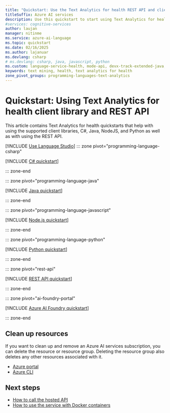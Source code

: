 ```yaml
---
title: "Quickstart: Use the Text Analytics for health REST API and client library"
titleSuffix: Azure AI services
description: Use this quickstart to start using Text Analytics for health.
#services: cognitive-services
author: laujan
manager: nitinme
ms.service: azure-ai-language
ms.topic: quickstart
ms.date: 02/16/2025
ms.author: lajanuar
ms.devlang: csharp
# ms.devlang: csharp, java, javascript, python
ms.custom: language-service-health, mode-api, devx-track-extended-java, devx-track-js, devx-track-python
keywords: text mining, health, text analytics for health
zone_pivot_groups: programming-languages-text-analytics
---
```


# Quickstart: Using Text Analytics for health client library and REST API

This article contains Text Analytics for health quickstarts that help with using the supported client libraries, C#, Java, NodeJS, and Python as well as with using the REST API.

[!INCLUDE [Use Language Studio](../includes/use-language-studio.md)]
::: zone pivot="programming-language-csharp"

[!INCLUDE [C# quickstart](includes/quickstarts/csharp-sdk.md)]

::: zone-end

::: zone pivot="programming-language-java"

[!INCLUDE [Java quickstart](includes/quickstarts/java-sdk.md)]

::: zone-end

::: zone pivot="programming-language-javascript"

[!INCLUDE [Node.js quickstart](includes/quickstarts/nodejs-sdk.md)]

::: zone-end

::: zone pivot="programming-language-python"

[!INCLUDE [Python quickstart](includes/quickstarts/python-sdk.md)]

::: zone-end

::: zone pivot="rest-api"

[!INCLUDE [REST API quickstart](includes/quickstarts/rest-api.md)] 

::: zone-end

::: zone pivot="ai-foundry-portal"

[!INCLUDE [Azure AI Foundry quickstart](includes/quickstarts/azure-ai-foundry.md)]

::: zone-end

## Clean up resources

If you want to clean up and remove an Azure AI services subscription, you can delete the resource or resource group. Deleting the resource group also deletes any other resources associated with it.

* [Azure portal](../../multi-service-resource.md?pivots=azportal#clean-up-resources)
* [Azure CLI](../../multi-service-resource.md?pivots=azcli#clean-up-resources)



## Next steps

* [How to call the hosted API](./how-to/call-api.md)
* [How to use the service with Docker containers](./how-to/use-containers.md) 
